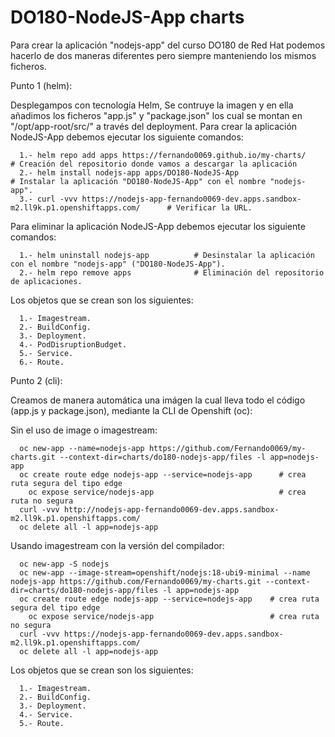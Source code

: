 # DO180-NodeJS-App charts

Para crear la aplicación "nodejs-app" del curso DO180 de Red Hat podemos hacerlo de dos maneras diferentes pero siempre manteniendo los mismos ficheros.

Punto 1 (helm):

Desplegampos con tecnología Helm, Se contruye la imagen y en ella añadimos los ficheros "app.js" y "package.json" los cual se montan en "/opt/app-root/src/" a través del deployment. Para crear la aplicación NodeJS-App debemos ejecutar los siguiente comandos:
```
  1.- helm repo add apps https://fernando0069.github.io/my-charts/                                  # Creación del repositorio donde vamos a descargar la aplicación
  2.- helm install nodejs-app apps/DO180-NodeJS-App                                                 # Instalar la aplicación "DO180-NodeJS-App" con el nombre "nodejs-app".
  3.- curl -vvv https://nodejs-app-fernando0069-dev.apps.sandbox-m2.ll9k.p1.openshiftapps.com/      # Verificar la URL.
```

Para eliminar la aplicación NodeJS-App debemos ejecutar los siguiente comandos:
```
  1.- helm uninstall nodejs-app          # Desinstalar la aplicación con el nombre "nodejs-app" ("DO180-NodeJS-App").
  2.- helm repo remove apps              # Eliminación del repositorio de aplicaciones.
```

Los objetos que se crean son los siguientes:
```
  1.- Imagestream.
  2.- BuildConfig.
  3.- Deployment.
  4.- PodDisruptionBudget.
  5.- Service.
  6.- Route.
```


Punto 2 (cli):

Creamos de manera automática una imágen la cual lleva todo el código (app.js y package.json), mediante la CLI de Openshift (oc):

Sin el uso de image o imagestream:
```
  oc new-app --name=nodejs-app https://github.com/Fernando0069/my-charts.git --context-dir=charts/do180-nodejs-app/files -l app=nodejs-app
  oc create route edge nodejs-app --service=nodejs-app      # crea ruta segura del tipo edge
    oc expose service/nodejs-app                            # crea ruta no segura
  curl -vvv http://nodejs-app-fernando0069-dev.apps.sandbox-m2.ll9k.p1.openshiftapps.com/
  oc delete all -l app=nodejs-app
```

Usando imagestream con la versión del compilador:
```
  oc new-app -S nodejs
  oc new-app --image-stream=openshift/nodejs:18-ubi9-minimal --name nodejs-app https://github.com/Fernando0069/my-charts.git --context-dir=charts/do180-nodejs-app/files -l app=nodejs-app
  oc create route edge nodejs-app --service=nodejs-app    # crea ruta segura del tipo edge
    oc expose service/nodejs-app                          # crea ruta no segura
  curl -vvv https://nodejs-app-fernando0069-dev.apps.sandbox-m2.ll9k.p1.openshiftapps.com/
  oc delete all -l app=nodejs-app
```

Los objetos que se crean son los siguientes:
```
  1.- Imagestream.
  2.- BuildConfig.
  3.- Deployment.
  4.- Service.
  5.- Route.
```
